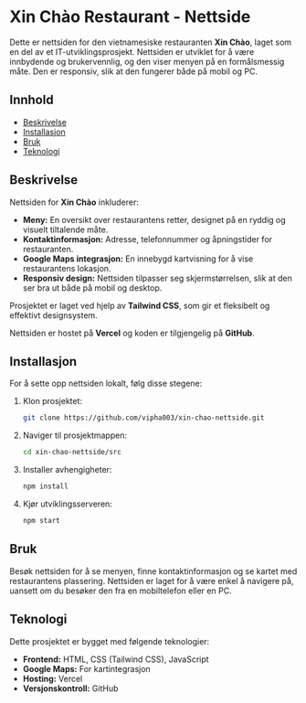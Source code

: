 # Xin Chào Restaurant - Nettside

Dette er nettsiden for den vietnamesiske restauranten **Xin Chào**, laget som en del av et IT-utviklingsprosjekt. Nettsiden er utviklet for å være innbydende og brukervennlig, og den viser menyen på en formålsmessig måte. Den er responsiv, slik at den fungerer både på mobil og PC.

## Innhold
- [Beskrivelse](#beskrivelse)
- [Installasjon](#installasjon)
- [Bruk](#bruk)
- [Teknologi](#teknologi)

## Beskrivelse

Nettsiden for **Xin Chào** inkluderer:
- **Meny:** En oversikt over restaurantens retter, designet på en ryddig og visuelt tiltalende måte.
- **Kontaktinformasjon:** Adresse, telefonnummer og åpningstider for restauranten.
- **Google Maps integrasjon:** En innebygd kartvisning for å vise restaurantens lokasjon.
- **Responsiv design:** Nettsiden tilpasser seg skjermstørrelsen, slik at den ser bra ut både på mobil og desktop.

Prosjektet er laget ved hjelp av **Tailwind CSS**, som gir et fleksibelt og effektivt designsystem.

Nettsiden er hostet på **Vercel** og koden er tilgjengelig på **GitHub**.

## Installasjon

For å sette opp nettsiden lokalt, følg disse stegene:

1. Klon prosjektet:
   ```bash
   git clone https://github.com/vipha003/xin-chao-nettside.git

2. Naviger til prosjektmappen:
   ```bash
   cd xin-chao-nettside/src

3. Installer avhengigheter:
   ```bash
   npm install

4. Kjør utviklingsserveren:
   ```bash
   npm start

## Bruk

Besøk nettsiden for å se menyen, finne kontaktinformasjon og se kartet med restaurantens plassering. Nettsiden er laget for å være enkel å navigere på, uansett om du besøker den fra en mobiltelefon eller en PC.

## Teknologi

Dette prosjektet er bygget med følgende teknologier:

- **Frontend:** HTML, CSS (Tailwind CSS), JavaScript
- **Google Maps:** For kartintegrasjon
- **Hosting:** Vercel
- **Versjonskontroll:** GitHub
